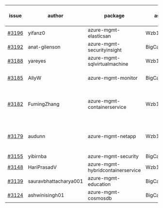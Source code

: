 | issue | author | package | assignee | bot advice | created date of issue | target release date | date from target |
| ------ | ------ | ------ | ------ | ------ | ------ | ------ | :-----: |
| [#3196](https://github.com/Azure/sdk-release-request/issues/3196) | yifanz0 | azure-mgmt-elasticsan | Wzb123456789 |  | 09-19 | 10-12 |  |
| [#3192](https://github.com/Azure/sdk-release-request/issues/3192) | anat-gilenson | azure-mgmt-securityinsight | BigCat20196 |  | 09-18 | 10-03 |  |
| [#3188](https://github.com/Azure/sdk-release-request/issues/3188) | yareyes | azure-mgmt-sqlvirtualmachine | Wzb123456789 |  | 09-16 | 09-23 |  |
| [#3185](https://github.com/Azure/sdk-release-request/issues/3185) | AllyW | azure-mgmt-monitor | BigCat20196 | close to release date.  | 09-16 | 09-20 | 0 |
| [#3182](https://github.com/Azure/sdk-release-request/issues/3182) | FumingZhang | azure-mgmt-containerservice | Wzb123456789 | new comment. close to release date.  | 09-16 | 09-21 | 1 |
| [#3179](https://github.com/Azure/sdk-release-request/issues/3179) | audunn | azure-mgmt-netapp | Wzb123456789 | new comment. close to release date.  | 09-15 | 09-22 | 2 |
| [#3155](https://github.com/Azure/sdk-release-request/issues/3155) | yibirnba | azure-mgmt-security | BigCat20196 |  | 09-11 | 09-26 |  |
| [#3148](https://github.com/Azure/sdk-release-request/issues/3148) | HariPrasadV | azure-mgmt-hybridcontainerservice | Wzb123456789 |  | 09-07 | 10-11 |  |
| [#3139](https://github.com/Azure/sdk-release-request/issues/3139) | sauravbhattacharya001 | azure-mgmt-education | BigCat20196 |  | 09-02 | 10-17 |  |
| [#3124](https://github.com/Azure/sdk-release-request/issues/3124) | ashwinisingh01 | azure-mgmt-cosmosdb | BigCat20196 |  | 08-29 | 09-02 |  |
